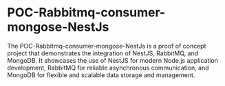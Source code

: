 # POC-Rabbitmq-consumer-mongose-NestJs
The POC-Rabbitmq-consumer-mongose-NestJs is a proof of concept project that demonstrates the integration of NestJS, RabbitMQ, and MongoDB. It showcases the use of NestJS for modern Node.js application development, RabbitMQ for reliable asynchronous communication, and MongoDB for flexible and scalable data storage and management.
